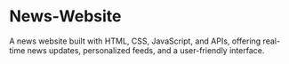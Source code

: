 # News-Website
A news website built with HTML, CSS, JavaScript, and APIs, offering real-time news updates, personalized feeds, and a user-friendly interface.
